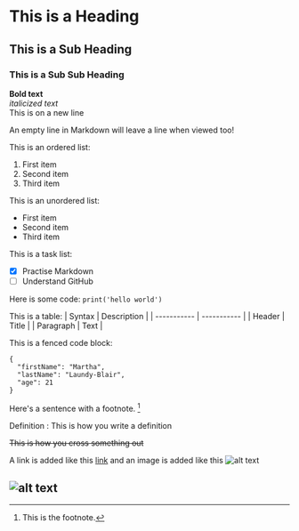 # This is a Heading
## This is a Sub Heading
### This is a Sub Sub Heading
**Bold text**\
*italicized text*\
This is on a new line

An empty line in Markdown will leave a line when viewed too!

This is an ordered list:
1. First item
2. Second item
3. Third item

This is an unordered list:
- First item
- Second item
- Third item

This is a task list:
- [x] Practise Markdown
- [ ] Understand GitHub

Here is some code:
`print('hello world')`

This is a table:
| Syntax | Description |
| ----------- | ----------- |
| Header | Title |
| Paragraph | Text |

This is a fenced code block:
```
{
  "firstName": "Martha",
  "lastName": "Laundy-Blair",
  "age": 21
}
```
Here's a sentence with a footnote. [^1]

[^1]: This is the footnote.

Definition
: This is how you write a definition

~~This is how you cross something out~~

A link is added like this
[link](https://myku.space)
and an image is added like this
![alt text](image.jpg)

![alt text](https://github.com/[MarthaLaundyBlair]/[Projrct-1]/[main]/?raw=true)
---
